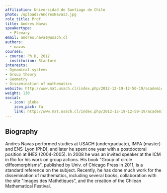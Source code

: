 ```yaml
---
affiliation: Universidad de Santiago de Chile
photo: /uploads/AndresNavas3.jpg
role_title: Prof.
title: Andres Navas
speakertype:
  - Plenary
email: andres.navas@usach.cl
authors:
  - navas
courses:
- course: Ph.D, 2012
  institution: Stanford
interests:
- Dynamical systems
- Group theory
- Geometry
- Dissemination of mathematics
website: http://www.mat.usach.cl/index.php/2012-12-19-12-50-19/academicos/75-andres-navas-flores
weight: 130
social:
  - icon: globe
    icon_pack: fa
    link: http://www.mat.usach.cl/index.php/2012-12-19-12-50-19/academicos/75-andres-navas-flores
---
```

## Biography
Andres Navas performed studies at USACH (undergraduate), IMPA (master) and
ENS-Lyon (PhD), and later he spent one year with a postdoctoral position at IHES
(2004-2005). In 2008 he was an invited speaker at the ICM in Rio for his work on
group actions. His book "Group of circle diffeomorphisms", published by Univ. of
Chicago Press in 2011, is a standard reference on the subject. Recently, he has
done much work for the dissemination of mathematics, including several books,
collaboration with the site "Images des Mathétiques", and the creation of the
Chilean Mathematical Festival.
